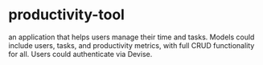 # productivity-tool
an application that helps users manage their time and tasks. Models could include users, tasks, and productivity metrics, with full CRUD functionality for all. Users could authenticate via Devise.

